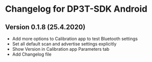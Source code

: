 # Changelog for DP3T-SDK Android

## Version 0.1.8 (25.4.2020)

- Add more options to Calibration app to test Bluetooth settings
- Set all default scan and advertise settings explicitly
- Show Version in Calibration app Parameters tab
- Add Changelog file
